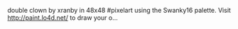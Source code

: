 double clown by xranby in 48x48 #pixelart using the Swanky16 palette. Visit http://paint.lo4d.net/ to draw your o… 